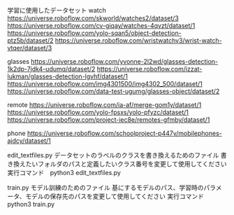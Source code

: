 学習に使用したデータセット
watch
https://universe.roboflow.com/skworld/watches2/dataset/3
https://universe.roboflow.com/cv-giqay/watches-4qvzt/dataset/1
https://universe.roboflow.com/yolo-sqan5/object-detection-ptz5b/dataset/2
https://universe.roboflow.com/wristwatchv3/wrist-watch-vtqer/dataset/3

glasses
https://universe.roboflow.com/yvonne-2l2wd/glasses-detection-1k2dp-7jdk4-udumq/dataset/2
https://universe.roboflow.com/izzat-lukman/glasses-detection-lgvhf/dataset/1
https://universe.roboflow.com/img4301500/img4302_500/dataset/1
https://universe.roboflow.com/data-test-ugumg/glasses-object/dataset/2

remote
https://universe.roboflow.com/ia-af/merge-gom1y/dataset/1
https://universe.roboflow.com/yolo-fpsxs/yolo-pfyzc/dataset/1
https://universe.roboflow.com/project-iec8e/remotes-gfmby/dataset/1

phone
https://universe.roboflow.com/schoolproject-p447v/mobilephones-ajdcy/dataset/1

edit_textfiles.py
データセットのラベルのクラスを書き換えるためのファイル
書き換えたいフォルダのパスと定義したいクラス番号を変更して使用してください
実行コマンド　python3 edit_textfiles.py

train.py
モデル訓練のためのファイル
基にするモデルのパス、学習時のパラメータ、モデルの保存先のパスを変更して使用してください
実行コマンド　python3 train.py